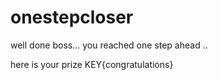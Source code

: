 # onestepcloser
well done boss...
you reached one step ahead ..

here is your prize 
KEY{congratulations}

